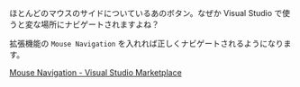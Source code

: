 ほとんどのマウスのサイドについているあのボタン。なぜか Visual Studio で使うと変な場所にナビゲートされますよね？

拡張機能の `Mouse Navigation` を入れれば正しくナビゲートされるようになります。

[Mouse Navigation - Visual Studio Marketplace](https://marketplace.visualstudio.com/items?itemName=SamHarwell.MouseNavigation)
